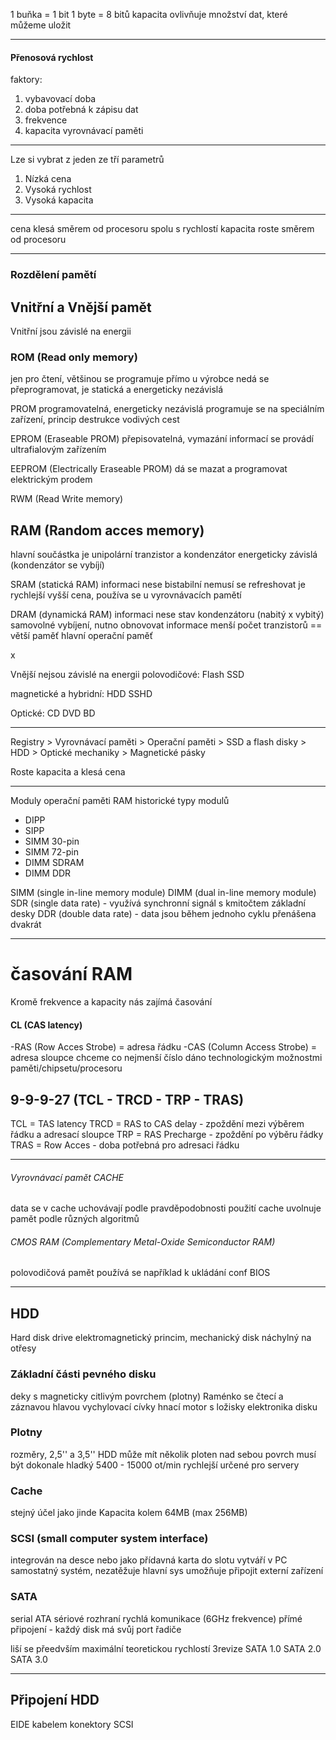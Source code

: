 1 buňka = 1 bit
1 byte = 8 bitů
kapacita ovlivňuje množství dat, které můžeme uložit


---

#### Přenosová rychlost
faktory:
1. vybavovací doba
2. doba potřebná k zápisu dat
3. frekvence
4. kapacita vyrovnávací paměti

---

Lze si vybrat z jeden ze tří parametrů

1.  Nízká cena
2. Vysoká rychlost
3. Vysoká kapacita

---

cena klesá směrem od procesoru spolu s rychlostí
kapacita roste směrem od procesoru

---

### Rozdělení pamětí
## Vnitřní a Vnější pamět
Vnitřní jsou závislé na energii

### ROM (Read only memory)
jen pro čtení, většinou se programuje přímo u výrobce
nedá se přeprogramovat, je statická a energeticky nezávislá

PROM
programovatelná, energeticky nezávislá
programuje se na speciálním zařízení, princip destrukce vodivých cest

EPROM (Eraseable PROM)
přepisovatelná, vymazání informací se provádí ultrafialovým zařízením

EEPROM (Electrically Eraseable PROM)
dá se mazat a programovat elektrickým prodem

RWM (Read Write memory)

## RAM (Random acces memory)
hlavní součástka je unipolární tranzistor a kondenzátor
energeticky závislá (kondenzátor se vybíjí)

SRAM (statická RAM)
informaci nese bistabilní
nemusí se refreshovat je rychlejší
vyšší cena, používa se u vyrovnávacích pamětí

DRAM (dynamická RAM)
informaci nese stav kondenzátoru (nabitý x vybitý)
samovolné vybíjení, nutno obnovovat informace
menší počet tranzistorů == větší paměť
hlavní operační paměť

x

Vnější nejsou závislé na energii
polovodičové:
Flash
SSD

magnetické a hybridní:
HDD
SSHD

Optické:
CD
DVD
BD

---

Registry > Vyrovnávací paměti > Operační paměti > SSD a flash disky > HDD > Optické mechaniky > Magnetické pásky

Roste kapacita a klesá cena


---

Moduly operační paměti RAM
historické typy modulů

- DIPP
- SIPP
- SIMM 30-pin
- SIMM 72-pin
- DIMM SDRAM
- DIMM DDR

SIMM (single in-line memory module)
DIMM (dual in-line memory module)
SDR (single data rate) - využívá synchronní signál s kmitočtem základní desky
DDR (double data rate) - data jsou během jednoho cyklu přenášena dvakrát

---
# časování RAM

Kromě frekvence a kapacity nás zajímá časování

#### CL (CAS latency)
-RAS (Row Acces Strobe) = adresa řádku
-CAS (Column Access Strobe) = adresa sloupce
	chceme co nejmenší číslo
dáno technologickým možnostmi paměti/chipsetu/procesoru

## 9-9-9-27 (TCL - TRCD - TRP - TRAS)
TCL = TAS latency
TRCD = RAS to CAS delay - zpoždění mezi výběrem řádku a adresací sloupce
TRP = RAS Precharge - zpoždění po výběru řádky
TRAS = Row Acces - doba potřebná pro adresaci řádku

---

###### Vyrovnávací pamět CACHE
data se v cache uchovávají podle pravděpodobnosti použití
cache uvolnuje pamět podle různých algoritmů

###### CMOS RAM (Complementary Metal-Oxide Semiconductor RAM)
polovodičová pamět
používá se například k ukládání conf BIOS


---
## HDD
Hard disk drive
elektromagnetický princim, mechanický disk
náchylný na otřesy

### Základní části pevného disku
deky s magneticky citlivým povrchem (plotny)
Raménko se čtecí a záznavou hlavou
vychylovací cívky
hnací motor s ložisky
elektronika disku


### Plotny
rozměry, 2,5'' a 3,5''
HDD může mít několik ploten nad sebou
povrch musí být dokonale hladký
5400 - 15000 ot/min 
rychlejší určené pro servery

### Cache
stejný účel jako jinde
Kapacita kolem 64MB (max 256MB)


### SCSI (small computer system interface)
integrován na desce nebo jako přídavná karta do slotu
vytváří v PC samostatný systém, nezatěžuje hlavní sys
umožňuje připojit externí zařízení

### SATA
serial ATA
sériové rozhraní
rychlá komunikace (6GHz frekvence)
přímé připojení - každý disk má svůj port řadiče

liší se přeedvším maximální teoretickou rychlostí
3revize
SATA 1.0
SATA 2.0
SATA 3.0





---
## Připojení HDD
EIDE kabelem
konektory SCSI

